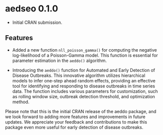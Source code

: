 # aedseo 0.1.0

* Initial CRAN submission.

## Features

- Added a new function `nll_poisson_gamma()` for computing the negative log-likelihood of a Poisson-Gamma model. This function is essential for parameter estimation in the `aeddo()` algorithm.

- Introducing the `aeddo()` function for Automated and Early Detection of Disease Outbreaks. This innovative algorithm utilizes hierarchical models to infer one-step ahead random effects, providing an effective tool for identifying and responding to disease outbreaks in time series data. The function includes various parameters for customization, such as rolling window size, outbreak detection threshold, and optimization method.

Please note that this is the initial CRAN release of the aeddo package, and we look forward to adding more features and improvements in future updates. We appreciate your feedback and contributions to make this package even more useful for early detection of disease outbreaks.
